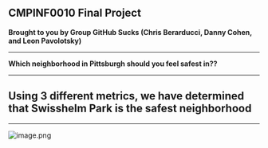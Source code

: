 ## CMPINF0010 Final Project
**Brought to you by Group GitHub Sucks (Chris Berarducci, Danny Cohen, and Leon Pavolotsky)**
________________________________________________________________________
**Which neighborhood in Pittsburgh should you feel safest in??**
________________________________________________________________________
## **Using 3 different metrics, we have determined that Swisshelm Park is the safest neighborhood**
________________________________________________________________________
![image.png](attachment:c58fd815-05da-46a9-8d27-a9456a9735df.png)

